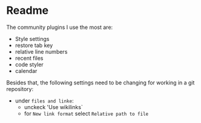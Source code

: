 # Readme
The community plugins I use the most are:
- Style settings
- restore tab key
- relative line numbers
- recent files
- code styler
- calendar

Besides that, the following settings need to be changing for working in a git repository:
- under `files and linke`:
    * unckeck 'Use wikilinks`
    * for `New link format` select `Relative path to file`
